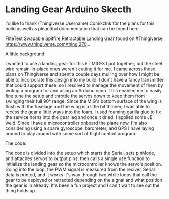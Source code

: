 # Landing Gear Arduino Skecth

I'd like to thank (Thingiverse Username) ComikzInk for the plans for this build as well as pleantiful documentation that can be found here.

FliteTest Swapable Spitfire Retractable Landing Gear found on #Thingiverse https://www.thingiverse.com/thing:270...

A little background: 

I wanted to use a landing gear for this FT MIG-3 I put together, but the steel wire remain-in-place ones weren't cutting it for me. I came across these plans on Thingiverse and spent a couple days mulling over how I might be able to incorporate this design into my build. I don't have a fancy transmitter that could support these, so I resolved to manage the movement of them by writing a program for and using an Arduino nano. This enabled me to easily fine tune the setup and throttle the servos down to keep them from swinging their full 90° range. Since the MIG's bottom surface of the wing is flush with the fuselage and the wing is a little bit thinner, I was able to recess the gear a little ways into the foam. I used foaming garilla glue to fix the service horns into the gear leg and once it dried, I applied some JB weld.   Since I have a microcontroller onboard the plane now, I'm also considering using a spare gyroscope, barometer, and GPS I have laying around to play around with some sort of flight control program. 

The code:

The code is divided into the setup which starts the Serial, sets pinMode, and attaches servos to output pins, then calls a single use function to initialize the landing gear so the microcontroller knows the servo's position. Going into the loop, the PWM signal is measured from the reciver. Serial data is printed, and it works it's way through two while loops that call the gear to be deployed or retracted depending on the signal and what position the gear is in already. It's been a fun project and I can't wait to see out the thing holds up. 
